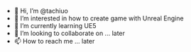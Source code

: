 - 👋 Hi, I’m @tachiuo
- 👀 I’m interested in how to create game with Unreal Engine
- 🌱 I’m currently learning UE5
- 💞️ I’m looking to collaborate on ... later
- 📫 How to reach me ... later

<!---
tachiuo/tachiuo is a ✨ special ✨ repository because its `README.md` (this file) appears on your GitHub profile.
You can click the Preview link to take a look at your changes.
--->
